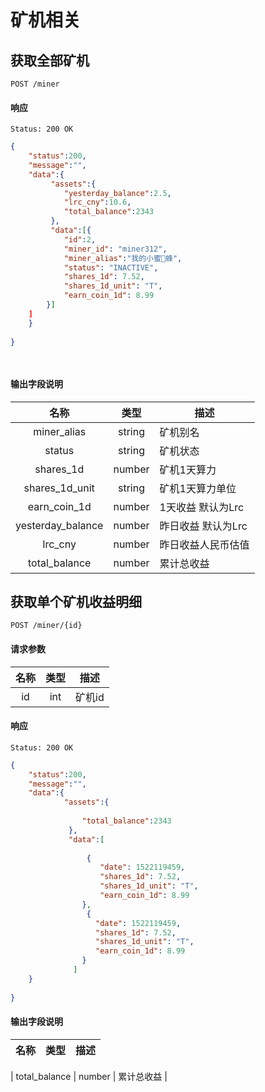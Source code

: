 # 矿机相关

## 获取全部矿机
```
POST /miner
```

#### 响应

```
Status: 200 OK

```
```json
{
    "status":200,
    "message":"",
    "data":{  
         "assets":{
            "yesterday_balance":2.5,
            "lrc_cny":10.6,
            "total_balance":2343
         },
         "data":[{
            "id":2,
            "miner_id": "miner312",
            "miner_alias":"我的小蜜蜂", 
            "status": "INACTIVE",
            "shares_1d": 7.52,
            "shares_1d_unit": "T",
            "earn_coin_1d": 8.99
	    }]
    ]
    }
    
}

 
```
#### 输出字段说明
 
| 名称 | 类型 | 描述 |
|:----:|:----:|----|
| miner_alias | string | 矿机别名 |
| status | string | 矿机状态 |
| shares_1d | number | 矿机1天算力 |
| shares_1d_unit | string | 矿机1天算力单位 |
| earn_coin_1d | number | 1天收益 默认为Lrc |
| yesterday_balance | number | 昨日收益 默认为Lrc |
| lrc_cny | number | 昨日收益人民币估值 |
| total_balance | number | 累计总收益 |



## 获取单个矿机收益明细

```
POST /miner/{id}
```

#### 请求参数

| 名称 | 类型 | 描述 |
|:----:|:----:|----|
| id | int | 矿机id |

#### 响应

```
Status: 200 OK
```
```json
{
    "status":200,
    "message":"",
    "data":{
            "assets":{
                 
                "total_balance":2343
             },
             "data":[
    
                 {
                    "date": 1522119459,
                    "shares_1d": 7.52,
                    "shares_1d_unit": "T",
                    "earn_coin_1d": 8.99
                },
                 {
                   "date": 1522119459,
                   "shares_1d": 7.52,
                   "shares_1d_unit": "T",
                   "earn_coin_1d": 8.99
                }
              ]
    } 
    
}
```
 #### 输出字段说明
  
 | 名称 | 类型 | 描述 |
 |:----:|:----:|----|
   
 | total_balance | number | 累计总收益 |
 
 
